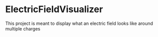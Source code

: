 # ElectricFieldVisualizer
This project is meant to display what an electric field looks like around multiple charges
